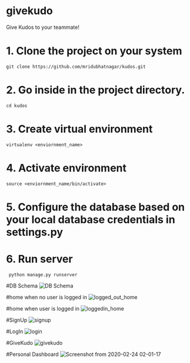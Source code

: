 # givekudo
Give Kudos to your teammate! 

# 1. Clone the project on your system
```git clone https://github.com/mridubhatnagar/kudos.git```

# 2. Go inside in the project directory.
```cd kudos```

# 3. Create virtual environment
```virtualenv <enviornment_name>```

# 4. Activate environment
```source <enviornment_name/bin/activate>```

# 5. Configure the database based on your local database credentials in settings.py

# 6. Run server
``` python manage.py runserver```

#DB Schema
![DB Schema](https://user-images.githubusercontent.com/16894718/75120009-f819e900-56ad-11ea-9191-23f7303769a8.png)

#home when no user is logged in 
![logged_out_home](https://user-images.githubusercontent.com/16894718/75120048-416a3880-56ae-11ea-815e-af8f0a139a3e.png)

#home when user is logged in
![loggedin_home](https://user-images.githubusercontent.com/16894718/75120058-6363bb00-56ae-11ea-877a-daae357134d5.png)

#SignUp 
![signup](https://user-images.githubusercontent.com/16894718/75120083-88582e00-56ae-11ea-83fb-a1b10b6d8254.png)

#LogIn
![login](https://user-images.githubusercontent.com/16894718/75120093-a2920c00-56ae-11ea-89d8-f885b28a6a2f.png)

#GiveKudo
![givekudo](https://user-images.githubusercontent.com/16894718/75120110-b9d0f980-56ae-11ea-991d-37a7f65a253a.png)

#Personal Dashboard
![Screenshot from 2020-02-24 02-01-17](https://user-images.githubusercontent.com/16894718/75120119-e08f3000-56ae-11ea-991d-1a8ab59d4cef.png)





